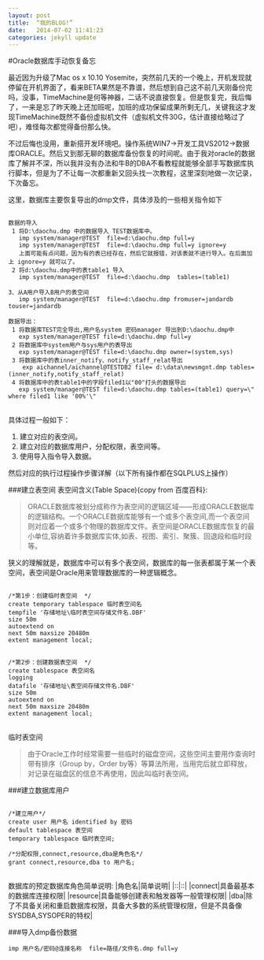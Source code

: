 ```yaml
---
layout: post
title:  “我的BLOG!”
date:   2014-07-02 11:41:23
categories: jekyll update
---
```

#Oracle数据库手动恢复备忘

最近因为升级了Mac os x 10.10 Yosemite，突然前几天的一个晚上，开机发现就停留在开机界面了，看来BETA果然是不靠谱，然后想到自己这不前几天刚备份完吗，没事，TimeMachine是何等神器，二话不说直接恢复。但是恢复完，我后悔了，一来是忘了昨天晚上还加班呢，加班的成功保留成果所剩无几，关键我这才发现TimeMachine既然不备份虚拟机文件（虚拟机文件30G，估计直接给略过了吧），难怪每次都觉得备份那么快。

不过后悔也没用，重新搭开发环境吧。操作系统WIN7->开发工具VS2012->数据库ORACLE。然后又到那无聊的数据库备份恢复的时间呢。由于我对oracle的数据库了解并不深，所以我并没有办法和牛B的DBA不看教程就能够全部手写数据库执行脚本，但是为了不让每一次都重新又回头找一次教程，这里深刻地做一次记录，下次备忘。

这里，数据库主要恢复导出的dmp文件，具体涉及的一些相关指令如下

<pre>
<code>
数据的导入 1 将D:\daochu.dmp 中的数据导入 TEST数据库中。   imp system/manager@TEST  file=d:\daochu.dmp full=y   imp system/manager@TEST  file=d:\daochu.dmp full=y ignore=y    上面可能有点问题，因为有的表已经存在，然后它就报错，对该表就不进行导入。在后面加上 ignore=y 就可以了。 2 将d:\daochu.dmp中的表table1 导入   imp system/manager@TEST  file=d:\daochu.dmp  tables=(table1) 3、从A用户导入B用户的表空间   imp system/manager@TEST  file=d:\daochu.dmp fromuser=jandardb touser=jandardb数据导出： 1 将数据库TEST完全导出,用户名system 密码manager 导出到D:\daochu.dmp中   exp system/manager@TEST file=d:\daochu.dmp full=y 2 将数据库中system用户与sys用户的表导出   exp system/manager@TEST file=d:\daochu.dmp owner=(system,sys) 3 将数据库中的表inner_notify、notify_staff_relat导出    exp aichannel/aichannel@TESTDB2 file= d:\data\newsmgnt.dmp tables=(inner_notify,notify_staff_relat)  4 将数据库中的表table1中的字段filed1以"00"打头的数据导出   exp system/manager@TEST file=d:\daochu.dmp tables=(table1) query=\" where filed1 like '00%'\"</code>
</pre>

具体过程一般如下：

1. 建立对应的表空间。
2. 建立对应的数据库用户，分配权限，表空间等。
3. 使用导入指令导入数据。

然后对应的执行过程操作步骤详解（以下所有操作都在SQLPLUS上操作）

###建立表空间
表空间含义(Table Space){copy from 百度百科}:

> ORACLE数据库被划分成称作为表空间的逻辑区域——形成ORACLE数据库的逻辑结构。一个ORACLE数据库能够有一个或多个表空间,而一个表空间则对应着一个或多个物理的数据库文件。表空间是ORACLE数据库恢复的最小单位,容纳着许多数据库实体,如表、视图、索引、聚簇、回退段和临时段等。

狭义的理解就是，数据库中可以有多个表空间，数据库的每一张表都属于某一个表空间，表空间是Oracle用来管理数据库的一种逻辑概念。

<pre>
<code>
/*第1步：创建临时表空间  */create temporary tablespace 临时表空间名tempfile '存储地址\临时表空间存储文件名.DBF' size 50m  autoextend on  next 50m maxsize 20480m  extent management local;   /*第2步：创建数据表空间  */create tablespace 表空间名
logging datafile '存储地址\表空间存储文件名.DBF'  size 50m  autoextend on  next 50m maxsize 20480m  extent management local;  
</code>
</pre>

临时表空间
>由于Oracle工作时经常需要一些临时的磁盘空间，这些空间主要用作查询时带有排序（Group by，Order by等）等算法所用，当用完后就立即释放，对记录在磁盘区的信息不再使用，因此叫临时表空间。

###建立数据库用户
<pre>
<code>
/*建立用户*/
create user 用户名 identified by 密码  
default tablespace 表空间  
temporary tablespace 临时表空间;  

/*分配权限,connect,resource,dba是角色名*/
grant connect,resource,dba to 用户名;  
</code>
</pre>
数据库的预定数据库角色简单说明:
|角色名|简单说明|
|::|::|
|connect|具备最基本的数据库连接权限|
|resource|具备能够创建表和触发器等一般管理权限|
|dba|除了不具备关闭和重启数据库权限，具备大多数的系统管理权限，但是不具备像SYSDBA,SYSOPER的特权|

###导入dmp备份数据

	imp 用户名/密码@连接名称  file=路径/文件名.dmp full=y


